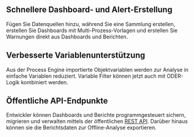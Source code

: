 ## Schnellere Dashboard- und Alert-Erstellung

Fügen Sie Datenquellen hinzu, während Sie eine Sammlung erstellen, erstellen Sie Dashboards mit Multi-Prozess-Vorlagen und erstellen Sie Warnungen direkt aus Dashboards und Berichten.

## Verbesserte Variablenunterstützung

Aus der Process Engine importierte Objektvariablen werden zur Analyse in einfache Variablen reduziert. Variable Filter können jetzt auch mit ODER-Logik kombiniert werden.

## Öffentliche API-Endpunkte

Entwickler können Dashboards und Berichte programmgesteuert sichern, migrieren und verwalten mittels der öffentlichen [REST API](https://docs.camunda.org/optimize/3.7/technical-guide/rest-api/). Darüber hinaus können sie die Berichtsdaten zur Offline-Analyse exportieren.